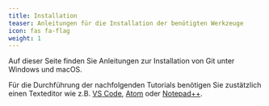 ```yaml
---
title: Installation
teaser: Anleitungen für die Installation der benötigten Werkzeuge
icon: fas fa-flag
weight: 1
---
```


Auf dieser Seite finden Sie Anleitungen zur Installation von Git unter Windows und macOS.

Für die Durchführung der nachfolgenden Tutorials benötigen Sie zustätzlich einen Texteditor wie z.B. [VS Code](https://code.visualstudio.com/), [Atom](https://atom.io/) oder [Notepad++](https://notepad-plus-plus.org/).
